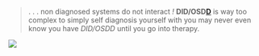 > .  . . non diagnosed systems do not interact *!* **DID/OSD[D](https://did-research.org/)** is way too complex to simply self diagnosis yourself with you may never even know you have *DID/OSDD* until you go into therapy.


 ![](https://64.media.tumblr.com/b847b6b198dfe04517533363c842b6af/eccd2e057b1ed36d-69/s400x600/8a162fa6539b6ccb30e31b9bb6a8ae9d3375d2bb.gifv)
 
